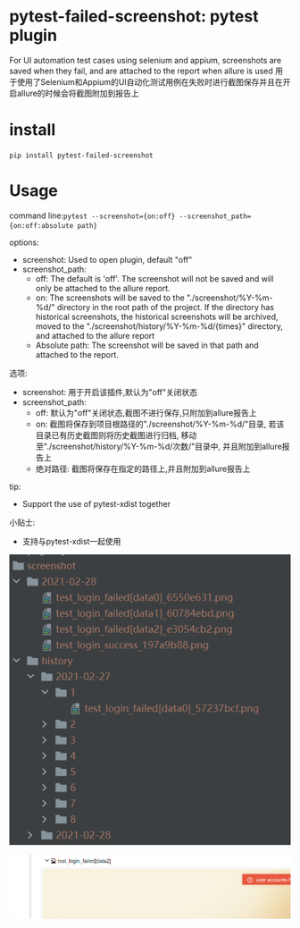 pytest-failed-screenshot: pytest plugin
==============

For UI automation test cases using selenium and appium, screenshots are saved when they fail, and are attached to the report when allure is used
用于使用了Selenium和Appium的UI自动化测试用例在失败时进行截图保存并且在开启allure的时候会将截图附加到报告上

install
=====

`pip install pytest-failed-screenshot`

Usage
=====

command line:`pytest --screenshot={on:off} --screenshot_path={on:off:absolute path}`

options:
- screenshot: Used to open plugin, default "off"
- screenshot_path: 
    - off: The default is 'off'. The screenshot will not be saved and will only be attached to the allure report.
    - on: The screenshots will be saved to the "./screenshot/%Y-%m-%d/" directory in the root path of the project. 
      If the directory has historical screenshots, the historical screenshots will be archived, moved to the "./screenshot/history/%Y-%m-%d/{times}" directory, 
      and attached to the allure report
    - Absolute path: The screenshot will be saved in that path and attached to the report.

选项:
- screenshot: 用于开启该插件,默认为"off"关闭状态
- screenshot_path:
    - off: 默认为"off"关闭状态,截图不进行保存,只附加到allure报告上
    - on: 截图将保存到项目根路径的"./screenshot/%Y-%m-%d/"目录,
      若该目录已有历史截图则将历史截图进行归档, 移动至"./screenshot/history/%Y-%m-%d/次数/"目录中,
      并且附加到allure报告上
    - 绝对路径: 截图将保存在指定的路径上,并且附加到allure报告上
    
tip:
- Support the use of pytest-xdist together

小贴士:
- 支持与pytest-xdist一起使用

![archive](./images/archive.png)

![allure](./images/attach.png)